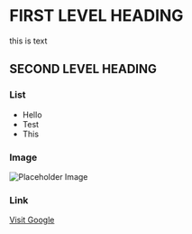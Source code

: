 # FIRST LEVEL HEADING
this is text
## SECOND LEVEL HEADING

### List
- Hello 
- Test
- This

### Image
![Placeholder Image](https://images.unsplash.com/photo-1721332154373-17e78d19b4a4?q=80&w=1035&auto=format&fit=crop&ixlib=rb-4.0.3&ixid=M3wxMjA3fDF8MHxwaG90by1wYWdlfHx8fGVufDB8fHx8fA%3D%3D)

### Link
[Visit Google](https://www.google.ca/?gws_rd=ssl)
